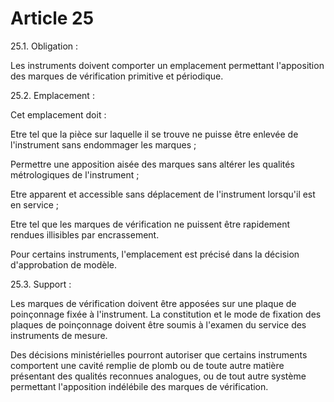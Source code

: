 # Article 25

25.1. Obligation :

Les instruments doivent comporter un emplacement permettant l'apposition des marques de vérification primitive et périodique.

25.2. Emplacement :

Cet emplacement doit :

Etre tel que la pièce sur laquelle il se trouve ne puisse être enlevée de l'instrument sans endommager les marques ;

Permettre une apposition aisée des marques sans altérer les qualités métrologiques de l'instrument ;

Etre apparent et accessible sans déplacement de l'instrument lorsqu'il est en service ;

Etre tel que les marques de vérification ne puissent être rapidement rendues illisibles par encrassement.

Pour certains instruments, l'emplacement est précisé dans la décision d'approbation de modèle.

25.3. Support :

Les marques de vérification doivent être apposées sur une plaque de poinçonnage fixée à l'instrument. La constitution et le mode de fixation des plaques de poinçonnage doivent être soumis à l'examen du service des instruments de mesure.

Des décisions ministérielles pourront autoriser que certains instruments comportent une cavité remplie de plomb ou de toute autre matière présentant des qualités reconnues analogues, ou de tout autre système permettant l'apposition indélébile des marques de vérification.

